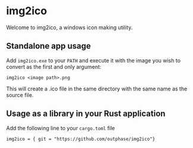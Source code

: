 # img2ico

Welcome to img2ico, a windows icon making utility. 

## Standalone app usage

Add `img2ico.exe` to your `PATH` and execute it with the image you wish to
convert as the first and only argument:

``` img2ico <image path>.png ```

This will create a .ico file in the same directory with the same name as the
source file.

## Usage as a library in your Rust application

Add the following line to your `cargo.toml` file
```
img2ico = { git = "https://github.com/outphase/img2ico"}
```

